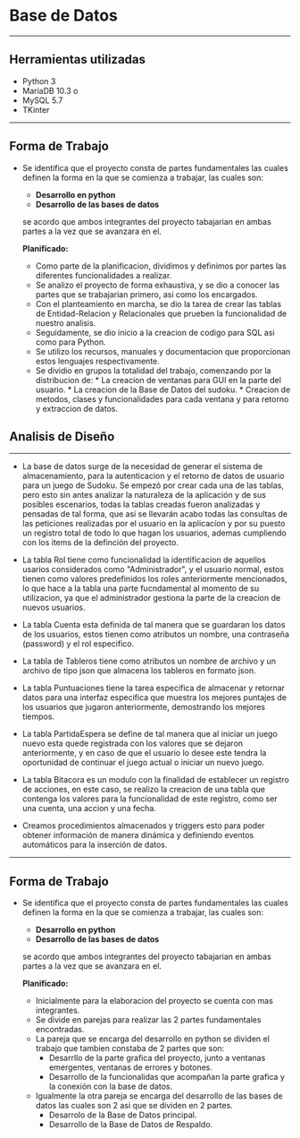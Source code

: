
# Base de Datos
---

## Herramientas utilizadas
* Python 3
* MariaDB 10.3 o
* MySQL 5.7
* TKinter
--------------------------------
## Forma de Trabajo
* Se identifica que el proyecto consta de partes fundamentales las cuales definen la forma en la que se comienza a trabajar, las cuales son:

    * **Desarrollo en python**
    * **Desarrollo de las bases de datos** 

    se acordo que ambos integrantes del proyecto tabajarian en ambas partes a la vez que se avanzara en el.

    **Planificado:**

    * Como parte de la planificacion, dividimos y definimos por partes las diferentes funcionalidades a realizar.
    * Se analizo el proyecto de forma exhaustiva, y se dio a conocer las partes que se trabajarian primero, asi como los encargados.
    * Con el planteamiento en marcha, se dio la tarea de crear las tablas  de Entidad-Relacion y Relacionales que prueben la funcionalidad de nuestro analisis.
    * Seguidamente, se dio inicio a la creacion de codigo para SQL asi como para Python.
    * Se utilizo los recursos, manuales y documentacion que proporcionan estos lenguajes respectivamente.
    * Se dividio en grupos la totalidad del trabajo, comenzando por la distribucion de:
            * La creacion de ventanas para GUI en la parte del usuario.
            * La creacion de la Base de Datos del sudoku.
            * Creacion de metodos, clases y funcionalidades para cada ventana y para retorno y extraccion de datos. 

## Analisis de Diseño
---

- La base de datos surge de la necesidad de generar el sistema de almacenamiento, para la autenticacion y el retorno de datos de usuario para un juego de Sudoku. Se empezó por crear cada una de las tablas, pero esto sin antes analizar la naturaleza de la aplicación y de sus posibles escenarios, todas la tablas creadas fueron analizadas y pensadas de tal forma, que así se llevarán acabo todas las consultas de las peticiones realizadas por el usuario en la aplicacíon y por su puesto un registro total de todo lo que hagan los usuarios, ademas cumpliendo con los items de la definción del proyecto. 
    
- La tabla Rol tiene como funcionalidad la identificacion de aquellos usarios considerados como "Administrador", y el usuario normal, estos tienen como valores predefinidos los roles anteriormente mencionados, lo que hace a la tabla una parte fucndamental al momento de su utilizacion, ya que el administrador gestiona la parte de la creacion de nuevos usuarios.

- La tabla Cuenta esta definida de tal manera que se guardaran los datos de los usuarios, estos tienen como atributos un nombre, una contraseña (password) y el rol especifico.

- La tabla de Tableros tiene como atributos un nombre de archivo y un archivo de tipo json que almacena los tableros en formato json.

- La tabla Puntuaciones tiene la tarea especifica de almacenar y retornar datos para una interfaz especifica que muestra los mejores puntajes de los usuarios que jugaron anteriormente, demostrando los mejores tiempos.

- La tabla PartidaEspera se define de tal manera que al iniciar un juego nuevo esta quede registrada con los valores que se dejaron anteriormente, y en caso de que el usuario lo desee este tendra la oportunidad de continuar el juego actual o iniciar un nuevo juego.

- La tabla Bitacora es un modulo con la finalidad de establecer un registro de acciones, en este caso, se realizo la creacion de una tabla que contenga los valores para la funcionalidad de este registro, como ser una cuenta, una accion y una fecha.

- Creamos procedimientos almacenados y triggers esto para poder obtener información de manera dinámica y definiendo eventos automáticos para la inserción de datos.

--------------------------------
## Forma de Trabajo
* Se identifica que el proyecto consta de partes fundamentales las cuales definen la forma en la que se comienza a trabajar, las cuales son:

    * **Desarrollo en python**
    * **Desarrollo de las bases de datos** 

    se acordo que ambos integrantes del proyecto tabajarian en ambas partes a la vez que se avanzara en el.

    **Planificado:**

    * Inicialmente para la elaboracion del proyecto se cuenta con mas integrantes.
    * Se divide en parejas para realizar las 2 partes fundamentales encontradas.
    * La pareja que se encarga del desarrollo en python se dividen el trabajo que tambien constaba de 2 partes que son:
        * Desarrllo de la parte grafica del proyecto, junto a ventanas emergentes, ventanas de errores y botones.
        * Desarrollo de la funcionalidas que acompañan la parte grafica y la conexión con la base de datos.
    * Igualmente la otra pareja se encarga del desarrollo de las bases de datos las cuales son 2 asi que se dividen en 2 partes.
        * Desarrolo de la Base de Datos principal.
        * Desarrollo de la Base de Datos de Respaldo.


